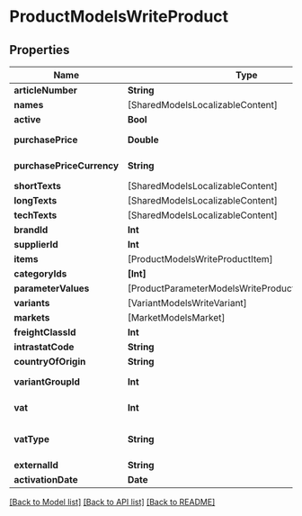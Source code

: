 # ProductModelsWriteProduct

## Properties
Name | Type | Description | Notes
------------ | ------------- | ------------- | -------------
**articleNumber** | **String** | The article number of the product. | [optional] 
**names** | [SharedModelsLocalizableContent] | The localized names of the product. | [optional] 
**active** | **Bool** | The current state of the product. | [optional] 
**purchasePrice** | **Double** | The purchase price in the currency defined in {Product.Models.Write.Product.PurchasePriceCurrency}. | [optional] 
**purchasePriceCurrency** | **String** | The 3-letter ISO 4217 currency code for the amount given in {Product.Models.Write.Product.PurchasePrice}. | [optional] 
**shortTexts** | [SharedModelsLocalizableContent] | Localized short texts for the product. | [optional] 
**longTexts** | [SharedModelsLocalizableContent] | Localized long texts for the product. | [optional] 
**techTexts** | [SharedModelsLocalizableContent] | Localized tech texts for the product. | [optional] 
**brandId** | **Int** | The brand of the product. | [optional] 
**supplierId** | **Int** | The supplier id of the product. | [optional] 
**items** | [ProductModelsWriteProductItem] | The items belonging to the product. | [optional] 
**categoryIds** | **[Int]** | The category ids the product belongs to. | [optional] 
**parameterValues** | [ProductParameterModelsWriteProductParameterValue] | The parameter values associated with the product. | [optional] 
**variants** | [VariantModelsWriteVariant] | The variants for this product. | [optional] 
**markets** | [MarketModelsMarket] | The markets for this product | [optional] 
**freightClassId** | **Int** | ID of freight class | [optional] 
**intrastatCode** | **String** | Intrastat code of the product | [optional] 
**countryOfOrigin** | **String** | Country of orgin of product | [optional] 
**variantGroupId** | **Int** | ID of Variant Group to whom the product should be associated | [optional] 
**vat** | **Int** | ID or rate of VAT (On create and if no VAT is provided then default VAT will be used) | [optional] 
**vatType** | **String** | Defines how VAT parameter should be interpreted  Actual &#x3D; VAT parameter is interpreted as VAT rate  VatId &#x3D; VAT parameter is interpreted as VAT Id | [optional] 
**externalId** | **String** | External Id of the product. | [optional] 
**activationDate** | **Date** | Activation date for the product. | [optional] 

[[Back to Model list]](../README.md#documentation-for-models) [[Back to API list]](../README.md#documentation-for-api-endpoints) [[Back to README]](../README.md)


